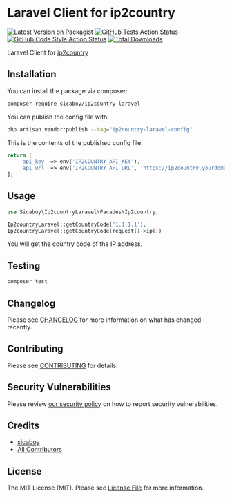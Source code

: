 # Laravel Client for ip2country

[![Latest Version on Packagist](https://img.shields.io/packagist/v/sicaboy/ip2country-laravel.svg?style=flat-square)](https://packagist.org/packages/sicaboy/ip2country-laravel)
[![GitHub Tests Action Status](https://img.shields.io/github/actions/workflow/status/sicaboy/ip2country-laravel/run-tests.yml?branch=main&label=tests&style=flat-square)](https://github.com/sicaboy/ip2country-laravel/actions?query=workflow%3Arun-tests+branch%3Amain)
[![GitHub Code Style Action Status](https://img.shields.io/github/actions/workflow/status/sicaboy/ip2country-laravel/fix-php-code-style-issues.yml?branch=main&label=code%20style&style=flat-square)](https://github.com/sicaboy/ip2country-laravel/actions?query=workflow%3A"Fix+PHP+code+style+issues"+branch%3Amain)
[![Total Downloads](https://img.shields.io/packagist/dt/sicaboy/ip2country-laravel.svg?style=flat-square)](https://packagist.org/packages/sicaboy/ip2country-laravel)

Laravel Client for [ip2country](https://github.com/sicaboy/ip2country)

## Installation

You can install the package via composer:

```bash
composer require sicaboy/ip2country-laravel
```

You can publish the config file with:

```bash
php artisan vendor:publish --tag="ip2country-laravel-config"
```

This is the contents of the published config file:

```php
return [
    'api_key' => env('IP2COUNTRY_API_KEY'),
    'api_url' => env('IP2COUNTRY_API_URL', 'https://ip2country.yourdomain.com'),
];
```

## Usage

```php
use Sicaboy\Ip2countryLaravel\Facades\Ip2country;

Ip2countryLaravel::getCountryCode('1.1.1.1');
Ip2countryLaravel::getCountryCode(request()->ip())
```

You will get the country code of the IP address.

## Testing

```bash
composer test
```

## Changelog

Please see [CHANGELOG](CHANGELOG.md) for more information on what has changed recently.

## Contributing

Please see [CONTRIBUTING](CONTRIBUTING.md) for details.

## Security Vulnerabilities

Please review [our security policy](../../security/policy) on how to report security vulnerabilities.

## Credits

- [sicaboy](https://github.com/sicaboy)
- [All Contributors](../../contributors)

## License

The MIT License (MIT). Please see [License File](LICENSE.md) for more information.
